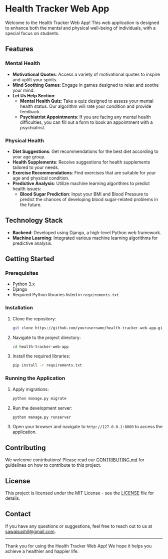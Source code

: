 # Health Tracker Web App

Welcome to the Health Tracker Web App! This web application is designed to enhance both the mental and physical well-being of individuals, with a special focus on students.

## Features

### Mental Health

- **Motivational Quotes**: Access a variety of motivational quotes to inspire and uplift your spirits.
- **Mind Soothing Games**: Engage in games designed to relax and soothe your mind.
- **Let Us Help Section**:
  - **Mental Health Quiz**: Take a quiz designed to assess your mental health status. Our algorithm will rate your condition and provide feedback.
  - **Psychiatrist Appointments**: If you are facing any mental health difficulties, you can fill out a form to book an appointment with a psychiatrist.

### Physical Health

- **Diet Suggestions**: Get recommendations for the best diet according to your age group.
- **Health Supplements**: Receive suggestions for health supplements tailored to your needs.
- **Exercise Recommendations**: Find exercises that are suitable for your age and physical condition.
- **Predictive Analysis**: Utilize machine learning algorithms to predict health issues:
  - **Blood Sugar Prediction**: Input your BMI and Blood Pressure to predict the chances of developing blood sugar-related problems in the future.

## Technology Stack

- **Backend**: Developed using Django, a high-level Python web framework.
- **Machine Learning**: Integrated various machine learning algorithms for predictive analysis.

## Getting Started

### Prerequisites

- Python 3.x
- Django
- Required Python libraries listed in `requirements.txt`

### Installation

1. Clone the repository:
    ```bash
    git clone https://github.com/yourusername/health-tracker-web-app.git
    ```
2. Navigate to the project directory:
    ```bash
    cd health-tracker-web-app
    ```
3. Install the required libraries:
    ```bash
    pip install -r requirements.txt
    ```

### Running the Application

1. Apply migrations:
    ```bash
    python manage.py migrate
    ```
2. Run the development server:
    ```bash
    python manage.py runserver
    ```
3. Open your browser and navigate to `http://127.0.0.1:8000` to access the application.

## Contributing

We welcome contributions! Please read our [CONTRIBUTING.md](CONTRIBUTING.md) for guidelines on how to contribute to this project.

## License

This project is licensed under the MIT License - see the [LICENSE](LICENSE) file for details.

## Contact

If you have any questions or suggestions, feel free to reach out to us at sawaisushil@gmail.com.

---

Thank you for using the Health Tracker Web App! We hope it helps you achieve a healthier and happier life.
